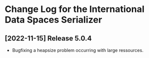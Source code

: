# Change Log for the International Data Spaces Serializer

## [2022-11-15] Release 5.0.4
- Bugfixing a heapsize problem occurring with large ressources. 